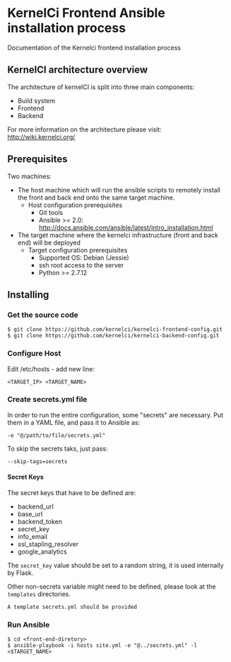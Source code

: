 # KernelCi Frontend Ansible installation process

Documentation of the Kernelci frontend installation process

## KernelCI architecture overview

The architecture of kernelCI is split into three main components:
* Build system
* Frontend
* Backend

For more information on the architecture please visit:  http://wiki.kernelci.org/

## Prerequisites

Two machines:
* The host machine which will run the ansible scripts to remotely install the front and back end onto the same target machine.
	* Host configuration prerequisites
		* Git tools
		* Ansible >= 2.0: http://docs.ansible.com/ansible/latest/intro_installation.html
* The target machine where the kernelci infrastructure (front and back end) will be deployed
	* Target configuration prerequisites  
		* Supported OS: Debian (Jessie)
		* ssh root access to the server
		* Python >= 2.7.12

## Installing

### Get the source code
```
$ git clone https://github.com/kernelci/kernelci-frontend-config.git
$ git clone https://github.com/kernelci/kernelci-backend-config.git
```

### Configure Host
Edit /etc/hosts - add new line:
```
<TARGET_IP> <TARGET_NAME>
```

### Create secrets.yml file
In order to run the entire configuration, some "secrets" are necessary.
Put them in a YAML file, and pass it to Ansible as:

    -e "@/path/to/file/secrets.yml"

To skip the secrets taks, just pass:

    --skip-tags=secrets

#### Secret Keys


The secret keys that have to be defined are:

* backend_url
* base_url
* backend_token
* secret_key
* info_email
* ssl_stapling_resolver
* google_analytics


The `secret_key` value should be set to a random string, it is used internally
by Flask.

Other non-secrets variable might need to be defined, please look at the `templates` directories.


```
A template secrets.yml should be provided
```

### Run Ansible
```
$ cd <front-end-diretory>
$ ansible-playbook -i hosts site.yml -e "@../secrets.yml" -l <$TARGET_NAME> 
```